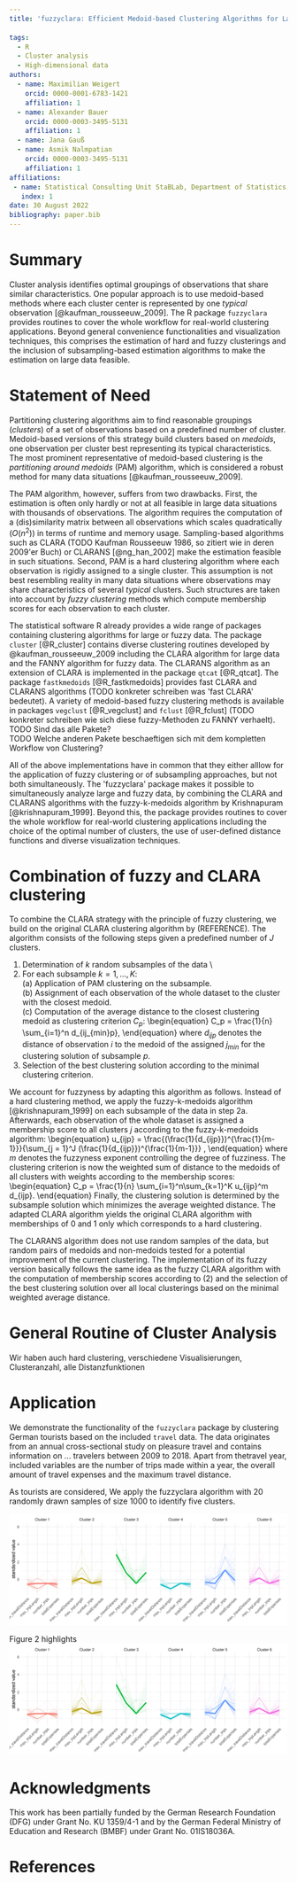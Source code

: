 ```yaml
---
title: 'fuzzyclara: Efficient Medoid-based Clustering Algorithms for Large and Fuzzy Data'

tags:
  - R
  - Cluster analysis
  - High-dimensional data
authors:
  - name: Maximilian Weigert
    orcid: 0000-0001-6783-1421
    affiliation: 1
  - name: Alexander Bauer
    orcid: 0000-0003-3495-5131
    affiliation: 1
  - name: Jana Gauß
  - name: Asmik Nalmpatian
    orcid: 0000-0003-3495-5131
    affiliation: 1
affiliations:
 - name: Statistical Consulting Unit StaBLab, Department of Statistics, LMU Munich, Germany
   index: 1
date: 30 August 2022
bibliography: paper.bib
---
```


# Summary

Cluster analysis identifies optimal groupings of observations that share similar
characteristics.
One popular approach is to use medoid-based methods where each cluster center is
represented by one *typical* observation [@kaufman_rousseeuw_2009].
The R package `fuzzyclara` provides routines to cover the whole workflow for
real-world clustering applications.
Beyond general convenience functionalities and visualization techniques,
this comprises the estimation of hard and fuzzy clusterings and
the inclusion of subsampling-based estimation algorithms to make the
estimation on large data feasible.


# Statement of Need

Partitioning clustering algorithms aim to find reasonable groupings (*clusters*)
of a set of observations based on a predefined number of cluster.
Medoid-based versions of this strategy build clusters based on *medoids*,
one observation per cluster best representing its typical characteristics.
The most prominent representative of medoid-based clustering is the
*partitioning around medoids* (PAM) algorithm, which is considered
a robust method for many data situations [@kaufman_rousseeuw_2009].

The PAM algorithm, however, suffers from two drawbacks.
First, the estimation is often only hardly or not at all feasible in large data
situations with thousands of observations.
The algorithm requires the computation of a (dis)similarity matrix between all
observations which scales quadratically ($O(n^2)$) in terms of runtime and
memory usage.
Sampling-based algorithms such as CLARA
(TODO Kaufman Rousseeuw 1986, so zitiert wie in deren 2009'er Buch) or
CLARANS [@ng_han_2002] make the estimation feasible in such situations.
Second, PAM is a hard clustering algorithm where each observation is rigidly
assigned to a single cluster.
This assumption is not best resembling reality in many data situations where
observations may share characteristics of several *typical* clusters.
Such structures are taken into account by *fuzzy clustering* methods which
compute membership scores for each observation to each cluster.

The statistical software R already provides a wide range of packages containing
clustering algorithms for large or fuzzy data.
The package `cluster` [@R_cluster] contains diverse clustering routines
developed by @kaufman_rousseeuw_2009 including the CLARA algorithm for large
data and the FANNY algorithm for fuzzy data.
The CLARANS algorithm as an extension of CLARA is implemented in the package
`qtcat` [@R_qtcat].
The package `fastkmedoids` [@R_fastkmedoids] provides fast CLARA and
CLARANS algorithms (TODO konkreter schreiben was 'fast CLARA' bedeutet).
A variety of medoid-based fuzzy clustering methods is available in packages
`vegclust` [@R_vegclust] and `fclust` [@R_fclust] (TODO konkreter schreiben wie sich diese fuzzy-Methoden zu FANNY verhaelt).  
TODO Sind das alle Pakete?  
TODO Welche anderen Pakete beschaeftigen sich mit dem kompletten Workflow von Clustering?

All of the above implementations have in common that they either alllow for the
application of fuzzy clustering or of subsampling approaches, but not both
simultaneously.
The 'fuzzyclara' package makes it possible to simultaneously analyze large and
fuzzy data, by combining the CLARA and CLARANS algorithms with the
fuzzy-k-medoids algorithm by Krishnapuram [@krishnapuram_1999].
Beyond this, the package provides routines to cover the whole workflow for
real-world clustering applications including the choice of the optimal number of
clusters, the use of user-defined distance functions and diverse visualization
techniques.

# Combination of fuzzy and CLARA clustering
To combine the CLARA strategy with the principle of fuzzy clustering,
we build on the original CLARA clustering algorithm by (REFERENCE). The
algorithm consists of the following steps given a predefined number of $J$
clusters.

1. Determination of $k$ random subsamples of the data \
2. For each subsample $k = 1,..., K$: \
   (a) Application of PAM clustering on the subsample. \
   (b) Assignment of each observation of the whole dataset to the cluster with
the closest medoid. \
   (c) Computation of the average distance to the closest clustering medoid as
clustering criterion $C_p$:
\begin{equation}
C_p = \frac{1}{n} \sum_{i=1}^n d_{ij_{min}p},
\end{equation}
where $d_{ijp}$ denotes the distance of observation $i$ to the medoid of the
assigned $j_{min}$ for the clustering solution of subsample $p$.
3. Selection of the best clustering solution according to the minimal
clustering criterion.

We account for fuzzyness by adapting this algorithm as follows.
Instead of a hard clustering method, we apply the fuzzy-k-medoids algorithm
[@krishnapuram_1999] on each subsample of the data in step 2a.
Afterwards, each observation of the whole dataset is assigned a membership score
to all clusters $j$ according to the fuzzy-k-medoids algorithm:
\begin{equation}
u_{ijp} = \frac{(\frac{1}{d_{ijp}})^{\frac{1}{m-1}}}{\sum_{j = 1}^J (\frac{1}{d_{ijp}})^{\frac{1}{m-1}}} ,
\end{equation}
where $m$ denotes the fuzzyness exponent controlling the degree of fuzziness.
The clustering criterion is now the weighted sum of distance to the medoids of
all clusters with weights according to the membership scores:
\begin{equation}
C_p = \frac{1}{n} \sum_{i=1}^n\sum_{k=1}^K u_{ijp}^m d_{ijp}.
\end{equation}
Finally, the clustering solution is determined by the subsample solution which
minimizes the average weighted distance. The adapted CLARA algorithm yields
the original CLARA algorithm with memberships of 0 and 1 only which corresponds
to a hard clustering.

The CLARANS algorithm does not use random samples of the data, but random
pairs of medoids and non-medoids tested for a potential improvement of the
current clustering. The implementation of its fuzzy version basically follows
the same idea as the fuzzy CLARA algorithm with the computation of membership
scores according to (2) and the selection of the best clustering solution over
all local clusterings based on the minimal weighted average distance.

# General Routine of Cluster Analysis

Wir haben auch hard clustering, verschiedene Visualisierungen, Clusteranzahl, alle Distanzfunktionen


# Application
We demonstrate the functionality of the `fuzzyclara` package by clustering
German tourists based on the included `travel` data. The data originates from an
annual cross-sectional study on pleasure travel and contains information on ...
travelers between 2009 to 2018. Apart from thetravel year, included variables
are the number of trips made within a year, the overall amount of travel
expenses and the maximum travel distance.

As tourists are considered, We apply the fuzzyclara algorithm with 20 randomly
drawn samples of size 1000 to identify five clusters. 

![Figure caption \label{fig:description}](figures/travel_clustered.png)

Figure 2 highlights 
![Figure caption \label{fig:pca}](figures/travel_clustered.png)



# Acknowledgments

This work has been partially funded by the German Research Foundation (DFG) under Grant No. KU 1359/4-1 and by the German Federal Ministry of Education and Research (BMBF) under Grant No. 01IS18036A.

# References
